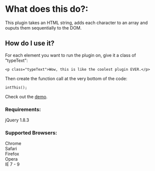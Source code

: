 # What does this do?: 
This plugin takes an HTML string, adds each character to an array and ouputs them sequentially to the DOM.

## How do I use it?
For each element you want to run the plugin on, give it a class of "typeText":

`<p class="typeText">Wow, this is like the coolest plugin EVER.</p>`
  
Then create the function call at the very bottom of the code:
  
`intThis();`  

Check out the [demo](http://jsfiddle.net/ZICKONEZERO/zVnVt/). 

### Requirements:
jQuery 1.8.3

### Supported Browsers:
Chrome  
Safari  
Firefox  
Opera  
IE 7 - 9